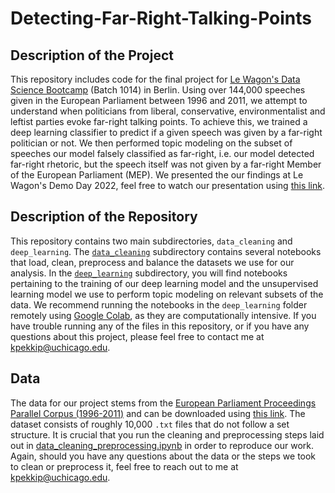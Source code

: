 # Detecting-Far-Right-Talking-Points


## Description of the Project

This repository includes code for the final project for [Le Wagon's Data Science Bootcamp](https://www.lewagon.com/data-science-course?utm_term=le%20wagon%20courses&utm_campaign=WW+%7C+Brand+%7C+EN+%7C+S&utm_source=adwords&utm_medium=ppc&hsa_acc=9887519486&hsa_cam=17795863130&hsa_grp=138703896883&hsa_ad=634543295246&hsa_src=g&hsa_tgt=kwd-811252777396&hsa_kw=le%20wagon%20courses&hsa_mt=b&hsa_net=adwords&hsa_ver=3&gclid=Cj0KCQiAveebBhD_ARIsAFaAvrHtFXBTG6fge-2tThnAgAJx13gnibCR00eBIoS6UaoLbzPT3ZjTtFQaAogiEALw_wcB) (Batch 1014) in Berlin. Using over 144,000 speeches given in the European Parliament between 1996 and 2011, we attempt to understand when politicians from liberal, conservative, environmentalist and leftist parties evoke far-right talking points. To achieve this, we trained a deep learning classifier to predict if a given speech was given by a far-right politician or not. We then performed topic modeling on the subset of speeches our model falsely classified as far-right, i.e. our model detected far-right rhetoric, but the speech itself was not given by a far-right Member of the European Parliament (MEP). We presented the our findings at Le Wagon's Demo Day 2022, feel free to watch our presentation using [this link](https://drive.google.com/file/d/1NcrEVAfzOHh2Q9QShYnqyt-CDaIdGCqu/view?usp=sharing).


## Description of the Repository

This repository contains two main subdirectories, `data_cleaning` and `deep_learning`. The [`data_cleaning`](data_cleaning) subdirectory contains several notebooks that load, clean, preprocess and balance the datasets we use for our analysis. In the [`deep_learning`](deep_learning) subdirectory, you will find notebooks pertaining to the training of our deep learning model and the unsupervised learning model we use to perform topic modeling on relevant subsets of the data. We recommend running the notebooks in the `deep_learning` folder remotely using [Google Colab](https://colab.research.google.com/), as they are computationally intensive. If you have trouble running any of the files in this repository, or if you have any questions about this project, please feel free to contact me at [kpekkip@uchicago.edu](mailto:kpekkip@uchicago.edu).


## Data

The data for our project stems from the [European Parliament Proceedings Parallel Corpus (1996-2011)](https://www.statmt.org/europarl/) and can be downloaded using [this link](https://www.statmt.org/europarl/#:~:text=Download-,source%20release,-(text%20files)%2C%201.5). The dataset consists of roughly 10,000 `.txt` files that do not follow a set structure. It is crucial that you run the cleaning and preprocessing steps laid out in [data_cleaning_preprocessing.ipynb](data_cleaning/data_cleaning_preprocessing.ipynb) in order to reproduce our work. Again, should you have any questions about the data or the steps we took to clean or preprocess it, feel free to reach out to me at [kpekkip@uchicago.edu](mailto:kpekkip@uchicago.edu).


